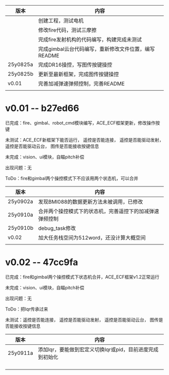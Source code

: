 | 版本     | 内容                                                 |
| -------- | ---------------------------------------------------- |
|          | 创建工程，测试电机                                   |
|          | 修改fire代码，测试三摩擦                             |
|          | 完成fire发射机构的代码编写，构建完成未测试           |
|          | 完成gimbal云台代码编写，重新修改文件位置，编写README |
| 25y0825a | 完成DR16操控，写图传按键操控                         |
| 25y0825b | 更新至最新框架，完成图传按键操控                     |
| v0.01    | 完善加减弹速弹频控制，完善README                     |
|          |                                                      |
# v0.01 -- b27ed66

已完成：fire、gimbal、robot_cmd模块编写，ACE_ECF框架更新，修改操作按键

未测试：ACE_ECF新框架下能否运行，
		遥控是否能连接，
		遥控是否能驱动发射，
		遥控是否能驱动云台，
		图传是否能接收按键信息

未完成：vision、ui模块，自瞄pitch补偿

出现问题：无

ToDo：fire和gimbal两个操控模式下不应该用两个状态机，可以合并



| 版本     | 内容                                                     |
| -------- | -------------------------------------------------------- |
| 25y0902a | 发现BMI088的数据更新方法未被调用，已修改                 |
| 25y0910a | 合并两个操控模式下的状态机，完善遥控下的加减弹速弹频控制 |
| 25y0910b | debug_task修改                                           |
| v0.02    | 加大任务栈空间为512word，还没计算大概空间                |
|          |                                                          |

# v0.02 -- 47cc9fa

已完成：fire和gimbal两个操控模式下状态机合并，ACE_ECF框架v1.2正常运行

未完成：vision、ui模块，自瞄pitch补偿

出现问题：无

ToDo：把lqr传承过来

未测试：遥控是否能连接，
		遥控是否能驱动发射，
		遥控是否能驱动云台，
		图传是否能接收按键信息



| 版本     | 内容                                                      |
| -------- | --------------------------------------------------------- |
| 25y0911a | 添加lqr，要能做到宏定义切换lqr或pid，目前进度完成到初始化 |
|          |                                                           |
|          |                                                           |
|          |                                                           |
|          |                                                           |
